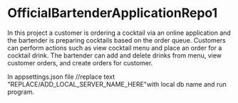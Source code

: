 # OfficialBartenderApplicationRepo1
In this project a customer is ordering a cocktail 
via an online application and the bartender is preparing cocktails based on 
the order queue. Customers can perform actions 
such as view cocktail menu and place an order for a 
cocktail drink. The bartender can add and delete drinks from menu, view 
customer orders, and create orders for customer.

In appsettings.json file  //replace text "REPLACE/ADD_LOCAL_SERVER_NAME_HERE"with local db name and run program.
